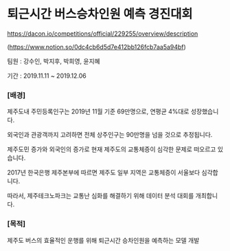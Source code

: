 # 퇴근시간 버스승차인원 예측 경진대회
https://dacon.io/competitions/official/229255/overview/description

(https://www.notion.so/0dc4cb6d5d7e412bb126fcb7aa5a94bf)

팀원 : 강수인, 박지후, 박희영, 윤지혜

기간 : 2019.11.11 ~ 2019.12.06

### [배경]

제주도내 주민등록인구는 2019년 11월 기준 69만명으로, 연평균 4%대로 성장했습니다.

외국인과 관광객까지 고려하면 전체 상주인구는 90만명을 넘을 것으로 추정됩니다.

제주도민 증가와 외국인의 증가로 현재 제주도의 교통체증이 심각한 문제로 떠오르고 있습니다.

2017년 한국은행 제주본부에 따르면 제주도 일부 지역은 교통체증이 서울보다 심각합니다.

따라서, 제주테크노파크는 교통난 심화를 해결하기 위해 데이터 분석 대회를 개최합니다.

### [목적]

제주도 버스의 효율적인 운행를 위해 퇴근시간 승차인원을 예측하는 모델 개발
